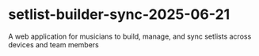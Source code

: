 # setlist-builder-sync-2025-06-21
A web application for musicians to build, manage, and sync setlists across devices and team members
